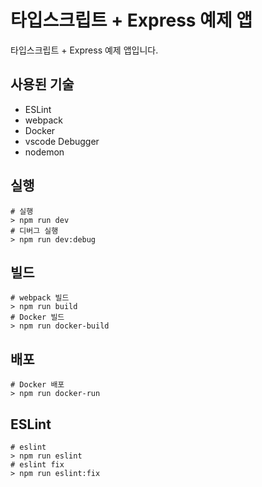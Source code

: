 # 타입스크립트 + Express 예제 앱

타입스크립트 + Express 예제 앱입니다.

## 사용된 기술

- ESLint
- webpack
- Docker
- vscode Debugger
- nodemon

## 실행

```
# 실행
> npm run dev
# 디버그 실행
> npm run dev:debug
```

## 빌드

```
# webpack 빌드
> npm run build
# Docker 빌드
> npm run docker-build
```

## 배포

```
# Docker 배포
> npm run docker-run
```

## ESLint

```
# eslint
> npm run eslint
# eslint fix
> npm run eslint:fix
```
